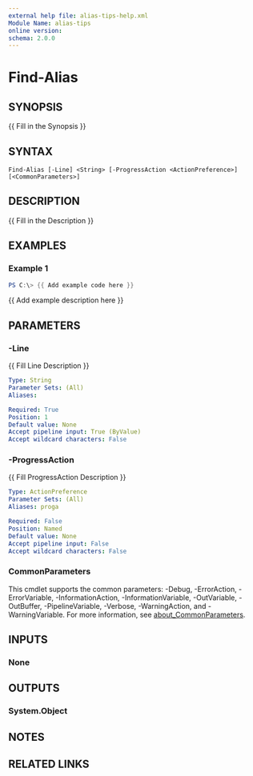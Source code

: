 ```yaml
---
external help file: alias-tips-help.xml
Module Name: alias-tips
online version:
schema: 2.0.0
---
```


# Find-Alias

## SYNOPSIS
{{ Fill in the Synopsis }}

## SYNTAX

```
Find-Alias [-Line] <String> [-ProgressAction <ActionPreference>] [<CommonParameters>]
```

## DESCRIPTION
{{ Fill in the Description }}

## EXAMPLES

### Example 1
```powershell
PS C:\> {{ Add example code here }}
```

{{ Add example description here }}

## PARAMETERS

### -Line
{{ Fill Line Description }}

```yaml
Type: String
Parameter Sets: (All)
Aliases:

Required: True
Position: 1
Default value: None
Accept pipeline input: True (ByValue)
Accept wildcard characters: False
```

### -ProgressAction
{{ Fill ProgressAction Description }}

```yaml
Type: ActionPreference
Parameter Sets: (All)
Aliases: proga

Required: False
Position: Named
Default value: None
Accept pipeline input: False
Accept wildcard characters: False
```

### CommonParameters
This cmdlet supports the common parameters: -Debug, -ErrorAction, -ErrorVariable, -InformationAction, -InformationVariable, -OutVariable, -OutBuffer, -PipelineVariable, -Verbose, -WarningAction, and -WarningVariable. For more information, see [about_CommonParameters](http://go.microsoft.com/fwlink/?LinkID=113216).

## INPUTS

### None

## OUTPUTS

### System.Object
## NOTES

## RELATED LINKS
